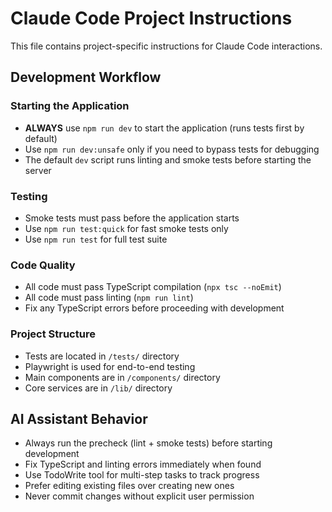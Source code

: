 # Claude Code Project Instructions

This file contains project-specific instructions for Claude Code interactions.

## Development Workflow

### Starting the Application
- **ALWAYS** use `npm run dev` to start the application (runs tests first by default)
- Use `npm run dev:unsafe` only if you need to bypass tests for debugging
- The default `dev` script runs linting and smoke tests before starting the server

### Testing
- Smoke tests must pass before the application starts
- Use `npm run test:quick` for fast smoke tests only
- Use `npm run test` for full test suite

### Code Quality
- All code must pass TypeScript compilation (`npx tsc --noEmit`)
- All code must pass linting (`npm run lint`)
- Fix any TypeScript errors before proceeding with development

### Project Structure
- Tests are located in `/tests/` directory
- Playwright is used for end-to-end testing
- Main components are in `/components/` directory
- Core services are in `/lib/` directory

## AI Assistant Behavior
- Always run the precheck (lint + smoke tests) before starting development
- Fix TypeScript and linting errors immediately when found
- Use TodoWrite tool for multi-step tasks to track progress
- Prefer editing existing files over creating new ones
- Never commit changes without explicit user permission
